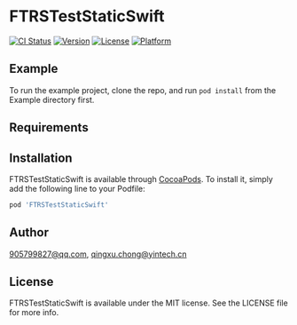 # FTRSTestStaticSwift

[![CI Status](http://img.shields.io/travis/905799827@qq.com/FTRSTestStaticSwift.svg?style=flat)](https://travis-ci.org/905799827@qq.com/FTRSTestStaticSwift)
[![Version](https://img.shields.io/cocoapods/v/FTRSTestStaticSwift.svg?style=flat)](http://cocoapods.org/pods/FTRSTestStaticSwift)
[![License](https://img.shields.io/cocoapods/l/FTRSTestStaticSwift.svg?style=flat)](http://cocoapods.org/pods/FTRSTestStaticSwift)
[![Platform](https://img.shields.io/cocoapods/p/FTRSTestStaticSwift.svg?style=flat)](http://cocoapods.org/pods/FTRSTestStaticSwift)

## Example

To run the example project, clone the repo, and run `pod install` from the Example directory first.

## Requirements

## Installation

FTRSTestStaticSwift is available through [CocoaPods](http://cocoapods.org). To install
it, simply add the following line to your Podfile:

```ruby
pod 'FTRSTestStaticSwift'
```

## Author

905799827@qq.com, qingxu.chong@yintech.cn

## License

FTRSTestStaticSwift is available under the MIT license. See the LICENSE file for more info.
